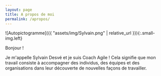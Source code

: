 ```yaml
---
layout: page
title: A propos de moi
permalink: /apropos/
---
```


![Autopictogramme]({{ "assets/img/Sylvain.png" | relative_url }}){:.small-img.left}

Bonjour !

Je m'appelle Sylvain Desvé et je suis Coach Agile ! Cela signifie que mon
travail consiste à accompagner des individus, des équipes et des organisations
dans leur découverte de nouvelles façons de travailler.
